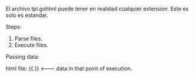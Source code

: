 El archivo tpl.gohtml puede tener en realidad cualquier extension. Este es solo es estandar.

Steps:
1. Parse files.
2. Execute files.


Passing data:

html file: {{.}} <--- data in that point of execution.